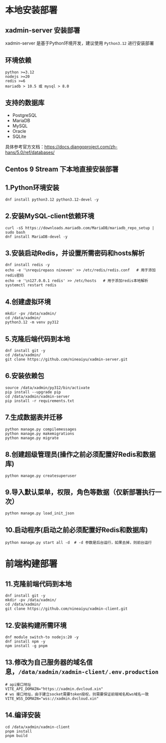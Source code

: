 # 本地安装部署

## xadmin-server 安装部署

xadmin-server 是基于Python环境开发，建议使用 ```Python3.12``` 进行安装部署

## 环境依赖

```
python >=3.12
nodejs >=20
redis >=6
mariadb > 10.5 或 mysql > 8.0
```

## 支持的数据库

- PostgreSQL
- MariaDB
- MySQL
- Oracle
- SQLite

具体参考官方文档：https://docs.djangoproject.com/zh-hans/5.0/ref/databases/

## Centos 9 Stream 下本地直接安装部署

## 1.Python环境安装

```shell
dnf install python3.12 python3.12-devel -y
```

## 2.安装MySQL-client依赖环境

```shell
curl -sS https://downloads.mariadb.com/MariaDB/mariadb_repo_setup | sudo bash
dnf install MariaDB-devel -y
```

## 3.安装启动Redis，并设置所需密码和hosts解析

```shell
dnf install redis -y
echo -e '\nrequirepass nineven' >> /etc/redis/redis.conf   # 用于添加redis密码
echo -e '\n127.0.0.1 redis' >> /etc/hosts   # 用于添加redis本地解析
systemctl restart redis
```

## 4.创建虚拟环境

```shell
mkdir -pv /data/xadmin/
cd /data/xadmin/
python3.12 -m venv py312
```

## 5.克隆后端代码到本地

```shell
dnf install git -y
cd /data/xadmin/
git clone https://github.com/nineaiyu/xadmin-server.git
```

## 6.安装依赖包

```shell
source /data/xadmin/py312/bin/activate
pip install --upgrade pip
cd /data/xadmin/xadmin-server
pip install -r requirements.txt
```

## 7.生成数据表并迁移

```shell
python manage.py compilemessages
python manage.py makemigrations
python manage.py migrate
```

## 8.创建超级管理员(操作之前必须配置好Redis和数据库)

```shell
python manage.py createsuperuser
```

## 9.导入默认菜单，权限，角色等数据（仅新部署执行一次）

```shell
python manage.py load_init_json
```

## 10.启动程序(启动之前必须配置好Redis和数据库)

```shell
python manage.py start all -d  # -d 参数是后台运行，如果去掉，则前台运行
```

# 前端构建部署

## 11.克隆前端代码到本地

```shell
dnf install git -y
mkdir -pv /data/xadmin/
cd /data/xadmin/
git clone https://github.com/nineaiyu/xadmin-client.git
```

## 12.安装构建所需环境

```shell
dnf module switch-to nodejs:20 -y
dnf install npm -y
npm install -g pnpm
```

## 13.修改为自己服务器的域名信息，```/data/xadmin/xadmin-client/.env.production```

```shell
# api接口地址
VITE_API_DOMAIN="https://xadmin.dvcloud.xin"
# ws 接口地址，由于建立socket需要token授权，则需要保证前端域名和ws域名一致
VITE_WSS_DOMAIN="wss://xadmin.dvcloud.xin"
```

## 14.编译安装

```shell
cd /data/xadmin/xadmin-client
pnpm install
pnpm build
```
